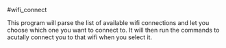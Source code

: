 #wifi_connect

This program will parse the list of available wifi connections and let you choose which one you want to connect to. It will then run the commands to acutally connect you to that wifi when you select it.
